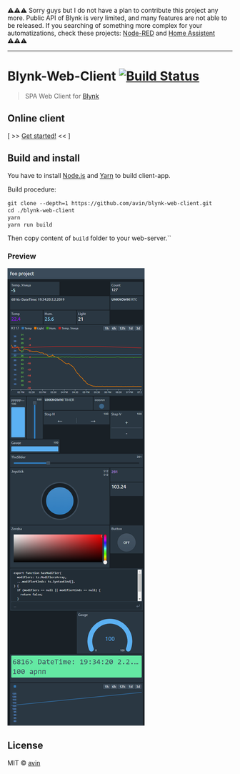 :warning::warning::warning:
Sorry guys but I do not have a plan to contribute this project any more. Public API of Blynk is very limited, and many features are not able to be released. If you searching of something more complex for your automatizations, check these projects: [Node-RED](https://github.com/node-red/node-red) and [Home Assistent](https://github.com/home-assistant/core)
:warning::warning::warning:

---

# Blynk-Web-Client [![Build Status](https://travis-ci.org/avin/blynk-web-client.svg?branch=master)](https://travis-ci.org/avin/blynk-web-client)

> SPA Web Client for [Blynk](https://www.blynk.cc/)

## Online client

[ >> [Get started!](http://blynk-client.surge.sh) << ]

## Build and install

You have to install [Node.js](https://nodejs.org/en/) and [Yarn](https://yarnpkg.com/en/) to build client-app.

Build procedure:

```
git clone --depth=1 https://github.com/avin/blynk-web-client.git
cd ./blynk-web-client
yarn
yarn run build
```

Then copy content of `build` folder to your web-server.``

### Preview

![demo](./assets/preview.png)

## License

MIT © [avin](https://github.com/avin)
